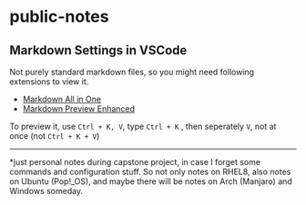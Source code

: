 # public-notes
## Markdown Settings in VSCode
Not purely standard markdown files, so you might need following extensions to view it.
* [Markdown All in One](https://marketplace.visualstudio.com/items?itemName=yzhang.markdown-all-in-one)
* [Markdown Preview Enhanced](https://marketplace.visualstudio.com/items?itemName=shd101wyy.markdown-preview-enhanced)

To preview it, use `Ctrl + K, V`, type `Ctrl + K` , then seperately `V`, not at once (not `Ctrl + K + V`)

---

*just personal notes during capstone project, in case I forget some commands and configuration stuff. So not only notes on RHEL8, also notes on Ubuntu (Pop!_OS), and maybe there will be notes on Arch (Manjaro) and Windows someday.
